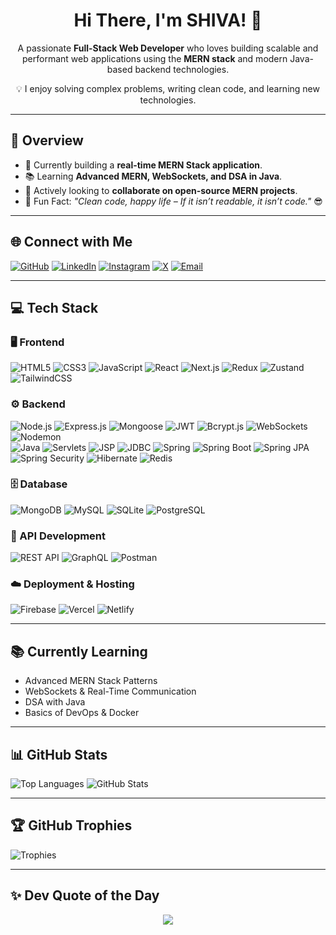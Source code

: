 <h1 align="center">Hi There, I'm SHIVA! 👋</h1>

<p align="center">
A passionate <b>Full-Stack Web Developer</b> who loves building scalable and performant web applications using the <b>MERN stack</b> and modern Java-based backend technologies.
</p>

<p align="center">
💡 I enjoy solving complex problems, writing clean code, and learning new technologies.
</p>

---

## 🧭 Overview

- 🚀 Currently building a **real-time MERN Stack application**.
- 📚 Learning **Advanced MERN, WebSockets, and DSA in Java**.
- 🤝 Actively looking to **collaborate on open-source MERN projects**.
- 💬 Fun Fact: _"Clean code, happy life – If it isn’t readable, it isn’t code."_ 😎

---

## 🌐 Connect with Me

[![GitHub](https://img.shields.io/github/followers/SHIVA27017?label=Follow&style=social)](https://github.com/SHIVA27017)
[![LinkedIn](https://img.shields.io/badge/LinkedIn-%230077B5.svg?logo=linkedin&logoColor=white)](https://linkedin.com/in/psivaiah6174)
[![Instagram](https://img.shields.io/badge/Instagram-%23E4405F.svg?logo=Instagram&logoColor=white)](https://instagram.com/rootuser_1089)
[![X](https://img.shields.io/badge/X-black.svg?logo=X&logoColor=white)](https://x.com/SHIVA6174124345)
[![Email](https://img.shields.io/badge/Email-D14836?logo=gmail&logoColor=white)](mailto:psivaiah27017@gmail.com)

---

## 💻 Tech Stack

### 🖥️ Frontend
![HTML5](https://img.shields.io/badge/html5-%23E34F26.svg?style=for-the-badge&logo=html5&logoColor=white) 
![CSS3](https://img.shields.io/badge/css3-%231572B6.svg?style=for-the-badge&logo=css3&logoColor=white) 
![JavaScript](https://img.shields.io/badge/javascript-%23323330.svg?style=for-the-badge&logo=javascript&logoColor=%23F7DF1E) 
![React](https://img.shields.io/badge/React-%2361DAFB.svg?style=for-the-badge&logo=react&logoColor=white) 
![Next.js](https://img.shields.io/badge/Next.js-%23000000.svg?style=for-the-badge&logo=next.js&logoColor=white) 
![Redux](https://img.shields.io/badge/Redux-%23764ABC.svg?style=for-the-badge&logo=redux&logoColor=white) 
![Zustand](https://img.shields.io/badge/Zustand-%23111826.svg?style=for-the-badge&logo=zustand&logoColor=white) 
![TailwindCSS](https://img.shields.io/badge/tailwindcss-%2338B2AC.svg?style=for-the-badge&logo=tailwind-css&logoColor=white)

### ⚙️ Backend
![Node.js](https://img.shields.io/badge/Node.js-%23339933.svg?style=for-the-badge&logo=node.js&logoColor=white) 
![Express.js](https://img.shields.io/badge/Express.js-%23404D59.svg?style=for-the-badge&logo=express&logoColor=white) 
![Mongoose](https://img.shields.io/badge/Mongoose-%23A03333.svg?style=for-the-badge) 
![JWT](https://img.shields.io/badge/JWT-%23000000.svg?style=for-the-badge&logo=jsonwebtokens&logoColor=white) 
![Bcrypt.js](https://img.shields.io/badge/Bcrypt.js-%2300ACC1.svg?style=for-the-badge) 
![WebSockets](https://img.shields.io/badge/WebSockets-%23007ACC.svg?style=for-the-badge) 
![Nodemon](https://img.shields.io/badge/Nodemon-%2376D04B.svg?style=for-the-badge)  
![Java](https://img.shields.io/badge/java-%23ED8B00.svg?style=for-the-badge&logo=openjdk&logoColor=white) 
![Servlets](https://img.shields.io/badge/Servlets-%23007ACC.svg?style=for-the-badge) 
![JSP](https://img.shields.io/badge/JSP-%23007ACC.svg?style=for-the-badge) 
![JDBC](https://img.shields.io/badge/JDBC-%23007ACC.svg?style=for-the-badge) 
![Spring](https://img.shields.io/badge/spring-%236DB33F.svg?style=for-the-badge&logo=spring&logoColor=white) 
![Spring Boot](https://img.shields.io/badge/SpringBoot-%236DB33F.svg?style=for-the-badge) 
![Spring JPA](https://img.shields.io/badge/Spring%20JPA-%236DB33F.svg?style=for-the-badge) 
![Spring Security](https://img.shields.io/badge/Spring%20Security-%236DB33F.svg?style=for-the-badge) 
![Hibernate](https://img.shields.io/badge/Hibernate-%23007ACC.svg?style=for-the-badge) 
![Redis](https://img.shields.io/badge/Redis-%23DC382D.svg?style=for-the-badge&logo=redis&logoColor=white)

### 🗄️ Database
![MongoDB](https://img.shields.io/badge/MongoDB-%2347A248.svg?style=for-the-badge&logo=mongodb&logoColor=white) 
![MySQL](https://img.shields.io/badge/mysql-4479A1.svg?style=for-the-badge&logo=mysql&logoColor=white) 
![SQLite](https://img.shields.io/badge/SQLite-%2307405e.svg?style=for-the-badge&logo=sqlite&logoColor=white) 
![PostgreSQL](https://img.shields.io/badge/PostgreSQL-%2331575C.svg?style=for-the-badge&logo=postgresql&logoColor=white)

### 📡 API Development
![REST API](https://img.shields.io/badge/REST%20API-%23007ACC.svg?style=for-the-badge) 
![GraphQL](https://img.shields.io/badge/GraphQL-%23E10098.svg?style=for-the-badge&logo=graphql&logoColor=white) 
![Postman](https://img.shields.io/badge/Postman-%23FF6C37.svg?style=for-the-badge&logo=postman&logoColor=white)

### ☁️ Deployment & Hosting
![Firebase](https://img.shields.io/badge/Firebase-%23FFCA28.svg?style=for-the-badge&logo=firebase&logoColor=black) 
![Vercel](https://img.shields.io/badge/Vercel-%23000000.svg?style=for-the-badge&logo=vercel&logoColor=white) 
![Netlify](https://img.shields.io/badge/Netlify-%23000000.svg?style=for-the-badge&logo=netlify&logoColor=white)

---

## 📚 Currently Learning
- Advanced MERN Stack Patterns  
- WebSockets & Real-Time Communication  
- DSA with Java  
- Basics of DevOps & Docker  

---

## 📊 GitHub Stats

![Top Languages](https://github-readme-stats.vercel.app/api/top-langs/?username=SHIVA27017&layout=compact&theme=highcontrast&hide_border=true)
![GitHub Stats](https://github-readme-stats.vercel.app/api?username=SHIVA27017&show_icons=true&theme=highcontrast&hide_border=true&count_private=true&include_all_commits=true)

---

## 🏆 GitHub Trophies

![Trophies](https://github-profile-trophy.vercel.app/?username=SHIVA27017&theme=dracula&no-frame=true&no-bg=true&margin-w=4)

---

## ✨ Dev Quote of the Day  

<p align="center">
    <img src="https://readme-typing-svg.demolab.com?font=Fira+Code&size=18&duration=2500&pause=1000&color=5F9EA0&center=true&vCenter=true&width=600&lines=Ship+features%2C+not+bugs.;Keep+it+scalable%2C+keep+it+clean.;APIs+should+be+simple+%26+powerful.;Fix+it+before+it+breaks.;React+is+fun%2C+until+it's+not!" />
</p>
